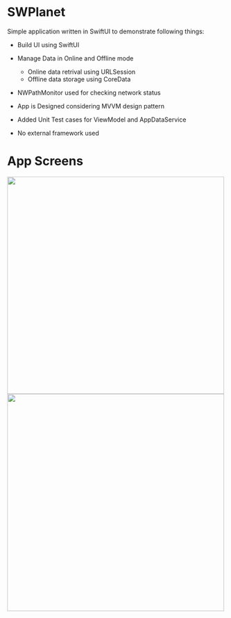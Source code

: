 # SWPlanet

Simple application written in SwiftUI to demonstrate following things:

* Build UI using SwiftUI
* Manage Data in Online and Offline mode
  * Online data retrival using URLSession
  * Offline data storage using CoreData 
* NWPathMonitor used for checking network status
* App is Designed considering MVVM design pattern
* Added Unit Test cases for ViewModel and AppDataService

* No external framework used

# App Screens

<a href="url"><img src="https://user-images.githubusercontent.com/26670429/232923889-9893a033-3aea-4972-8506-f530784a660d.png" align="left" height="500" ></a>
<a href="url"><img src="https://user-images.githubusercontent.com/26670429/232924003-96fd5d65-2c06-41c4-82b4-4e6dd7389280.png" align="left" height="500" ></a>
